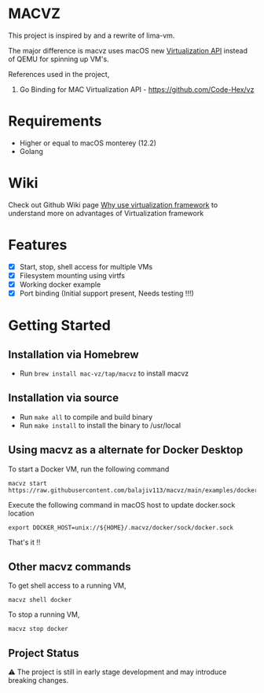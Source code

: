 # MACVZ

This project is inspired by and a rewrite of lima-vm.

The major difference is macvz uses macOS new [Virtualization API](https://developer.apple.com/documentation/virtualization?language=objc) instead of QEMU for spinning up VM's.

References used in the project,
1. Go Binding for MAC Virtualization API - https://github.com/Code-Hex/vz

# Requirements
- Higher or equal to macOS monterey (12.2)
- Golang

# Wiki
Check out Github Wiki page [Why use virtualization framework](https://github.com/balajiv113/macvz/wiki/Why-use-macOS-virtualization-framework-%3F) to understand more on advantages of Virtualization framework

# Features
- [x] Start, stop, shell access for multiple VMs
- [x] Filesystem mounting using virtfs
- [x] Working docker example
- [x] Port binding (Initial support present, Needs testing !!!)

# Getting Started
## Installation via Homebrew
- Run `brew install mac-vz/tap/macvz` to install macvz

## Installation via source
- Run `make all` to compile and build binary
- Run `make install` to install the binary to /usr/local

## Using macvz as a alternate for Docker Desktop
To start a Docker VM, run the following command
```
macvz start https://raw.githubusercontent.com/balajiv113/macvz/main/examples/docker.yaml
```

Execute the following command in macOS host to update docker.sock location
```
export DOCKER_HOST=unix://${HOME}/.macvz/docker/sock/docker.sock
```

That's it !! 


## Other macvz commands

To get shell access to a running VM,
```
macvz shell docker
```

To stop a running VM,
```
macvz stop docker
```

## Project Status
⚠️ The project is still in early stage development and may introduce breaking changes.

